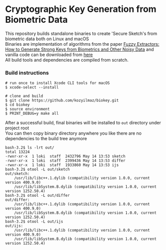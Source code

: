 # Cryptographic Key Generation from Biometric Data

This repository builds standalone binaries to create 'Secure Sketch's from biometric data both on Linux and macOS  
Binaries are implementation of algorithms from the paper [Fuzzy Extractors: How to Generate Strong Keys from Biometrics and Other Noisy Data](http://www.cs.bu.edu/~reyzin/papers/fuzzy.pdf) and vanilla code can be downloaded from [here](http://www.cs.bu.edu/~reyzin/code/fuzzy.html)  
All build tools and dependencies are compiled from scratch.  


### Build instructions
```shell
# run once to install Xcode CLI tools for macOS
$ xcode-select --install

# clone and build
$ git clone https://github.com/kozyilmaz/biokey.git
$ cd biokey
$ source environment
$ PRINT_DEBUG=y make all
```

After a successful build, final binaries will be installed to `out` directory under project root  
You can then copy binary directory anywhere you like there are no dependencies to the build tree anymore  
```shell
bash-3.2$ ls -lrt out/
total 13224
-rwxr-xr-x  1 loki  staff  2432796 May 14 13:53 sketch
-rwxr-xr-x  1 loki  staff  2399436 May 14 13:53 differ
-rwxr-xr-x  1 loki  staff  1933860 May 14 13:53 ijs
bash-3.2$ otool -L out/sketch 
out/sketch:
    /usr/lib/libc++.1.dylib (compatibility version 1.0.0, current version 400.9.0)
    /usr/lib/libSystem.B.dylib (compatibility version 1.0.0, current version 1252.50.4)
bash-3.2$ otool -L out/differ
out/differ:
    /usr/lib/libc++.1.dylib (compatibility version 1.0.0, current version 400.9.0)
    /usr/lib/libSystem.B.dylib (compatibility version 1.0.0, current version 1252.50.4)
bash-3.2$ otool -L out/ijs 
out/ijs:
    /usr/lib/libc++.1.dylib (compatibility version 1.0.0, current version 400.9.0)
    /usr/lib/libSystem.B.dylib (compatibility version 1.0.0, current version 1252.50.4)
```
